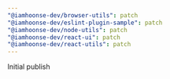 ```yaml
---
"@iamhoonse-dev/browser-utils": patch
"@iamhoonse-dev/eslint-plugin-sample": patch
"@iamhoonse-dev/node-utils": patch
"@iamhoonse-dev/react-ui": patch
"@iamhoonse-dev/react-utils": patch
---
```


Initial publish
